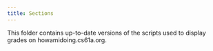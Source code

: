 ```yaml
---
title: Sections
---
```


This folder contains up-to-date versions of the scripts used to display grades on howamidoing.cs61a.org.
